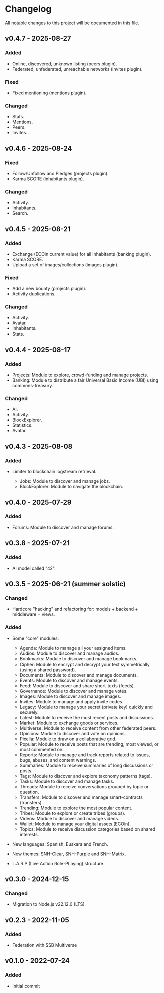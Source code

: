 # Changelog

All notable changes to this project will be documented in this file.

<!--
## [Unreleased]

### Added
### Changed
### Deprecated
### Removed
### Fixed
### Security
-->

## v0.4.7 - 2025-08-27

### Added

 + Online, discovered, unknown listing (peers plugin).
 + Federated, unfederated, unreachable networks (invites plugin).
 
### Fixed

 + Fixed mentioning (mentions plugin).
 
### Changed

- Stats.
- Mentions.
- Peers.
- Invites.

## v0.4.6 - 2025-08-24
 
### Fixed

 + Follow/Unfollow and Pledges (projects plugin).
 + Karma SCORE (inhabitants plugin).
 
### Changed

- Activity.
- Inhabitants.
- Search.

## v0.4.5 - 2025-08-21

### Added

 + Exchange (ECOin current value) for all inhabitants (banking plugin).
 + Karma SCORE.
 + Upload a set of images/collections (images plugin).
 
### Fixed

 + Add a new bounty (projects plugin).
 + Activity duplications.
 
### Changed

- Activity.
- Avatar.
- Inhabitants.
- Stats.

## v0.4.4 - 2025-08-17

### Added

 + Projects: Module to explore, crowd-funding and manage projects.
 + Banking: Module to distribute a fair Universal Basic Income (UBI) using commons-treasury.
 
### Changed

- AI.
- Activity.
- BlockExplorer.
- Statistics.
- Avatar.

## v0.4.3 - 2025-08-08

### Added

- Limiter to blockchain logstream retrieval.

  + Jobs: Module to discover and manage jobs.
  + BlockExplorer: Module to navigate the blockchain.

## v0.4.0 - 2025-07-29

### Added

  + Forums: Module to discover and manage forums.

## v0.3.8 - 2025-07-21

### Added

- AI model called "42".

## v0.3.5 - 2025-06-21 (summer solstic)

### Changed

- Hardcore "hacking" and refactoring for: models + backend + middleware + views.

### Added

- Some "core" modules:

  + Agenda: Module to manage all your assigned items.
  + Audios: Module to discover and manage audios.
  + Bookmarks: Module to discover and manage bookmarks.
  + Cipher: Module to encrypt and decrypt your text symmetrically (using a shared password).
  + Documents: Module to discover and manage documents.
  + Events: Module to discover and manage events.
  + Feed: Module to discover and share short-texts (feeds).
  + Governance: Module to discover and manage votes.
  + Images: Module to discover and manage images.
  + Invites: Module to manage and apply invite codes.
  + Legacy: Module to manage your secret (private key) quickly and securely.
  + Latest: Module to receive the most recent posts and discussions.
  + Market: Module to exchange goods or services.
  + Multiverse: Module to receive content from other federated peers.
  + Opinions: Module to discover and vote on opinions.
  + Pixelia: Module to draw on a collaborative grid.
  + Popular: Module to receive posts that are trending, most viewed, or most commented on.
  + Reports: Module to manage and track reports related to issues, bugs, abuses, and content warnings.
  + Summaries: Module to receive summaries of long discussions or posts.
  + Tags: Module to discover and explore taxonomy patterns (tags).
  + Tasks: Module to discover and manage tasks.
  + Threads: Module to receive conversations grouped by topic or question.
  + Transfers: Module to discover and manage smart-contracts (transfers).
  + Trending: Module to explore the most popular content.
  + Tribes: Module to explore or create tribes (groups).
  + Videos: Module to discover and manage videos.
  + Wallet: Module to manage your digital assets (ECOin).
  + Topics: Module to receive discussion categories based on shared interests.

- New languages: Spanish, Euskara and French.

- New themes: SNH-Clear, SNH-Purple and SNH-Matrix.

- L.A.R.P (Live Action Role-PLaying) structure.

## v0.3.0 - 2024-12-15

### Changed

- Migration to Node.js v22.12.0 (LTS)

## v0.2.3 - 2022-11-05

### Added

- Federation with SSB Multiverse

## v0.1.0 - 2022-07-24

### Added

- Initial commit
